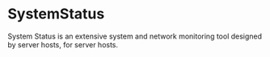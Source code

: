 SystemStatus
============

System Status is an extensive system and network monitoring tool designed by server hosts, for server hosts.

